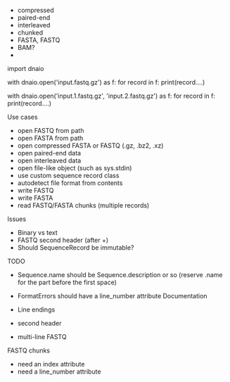 
- compressed
- paired-end
- interleaved
- chunked
- FASTA, FASTQ
- BAM?
-


import dnaio

with dnaio.open('input.fastq.gz') as f:
    for record in f:
        print(record....)

with dnaio.open('input.1.fastq.gz', 'input.2.fastq.gz') as f:
    for record in f:
        print(record....)



Use cases

- open FASTQ from path
- open FASTA from path
- open compressed FASTA or FASTQ (.gz, .bz2, .xz)
- open paired-end data
- open interleaved data
- open file-like object (such as sys.stdin)
- use custom sequence record class
- autodetect file format from contents
- write FASTQ
- write FASTA
- read FASTQ/FASTA chunks (multiple records)

Issues

- Binary vs text
- FASTQ second header (after +)
- Should SequenceRecord be immutable?


TODO

- Sequence.name should be Sequence.description or so (reserve .name for the part
  before the first space)

- FormatErrors should have a line_number attribute
Documentation

- Line endings
- second header
- multi-line FASTQ


FASTQ chunks

- need an index attribute
- need a line_number attribute
